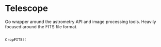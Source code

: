 # Telescope

Go wrapper around the astrometry API and image processing tools. Heavily focused around the FITS file format. 

```go

CropFITS()

```